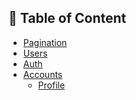 ## :book: Table of Content

- [Pagination](pagination.md)
- [Users](user.md)
- [Auth](auth.md)
- [Accounts]()
  - [Profile](account/profile.md)